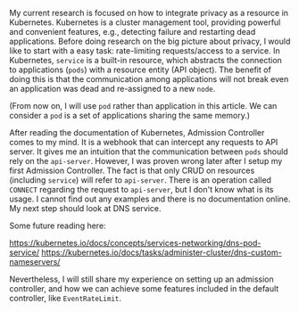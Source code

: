 My current research is focused on how to integrate privacy as a resource in Kubernetes. Kubernetes is a cluster management tool, providing powerful and convenient features, e.g., detecting failure and restarting dead applications. Before doing research on the big picture about privacy, I would like to start with a easy task: rate-limiting requests/access to a service. In Kubernetes, `service` is a built-in resource, which abstracts the connection to applications (`pods`) with a resource entity (API object). The benefit of doing this is that the communication among applications will not break even an application was dead and re-assigned to a new `node`.

(From now on, I will use `pod` rather than application in this article. We can consider a `pod` is a set of applications sharing the same memory.)

After reading the documentation of Kubernetes, Admission Controller comes to my mind. It is a webhook that can intercept any requests to API server. It gives me an intuition that the communication between `pods` should rely on the `api-server`. However, I was proven wrong later after I setup my first Admission Controller. The fact is that only CRUD on resources (including `service`) will refer to `api-server`. There is an operation called `CONNECT` regarding the request to `api-server`, but I don't know what is its usage. I cannot find out any examples and there is no documentation online. My next step should look at DNS service.

Some future reading here:

https://kubernetes.io/docs/concepts/services-networking/dns-pod-service/
https://kubernetes.io/docs/tasks/administer-cluster/dns-custom-nameservers/

Nevertheless, I will still share my experience on setting up an admission controller, and how we can achieve some features included in the default controller, like `EventRateLimit`.
